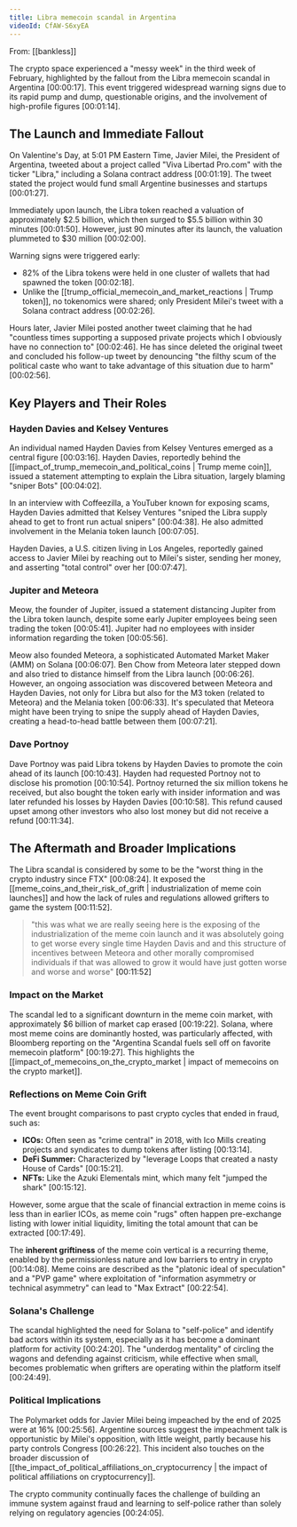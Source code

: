 ```yaml
---
title: Libra memecoin scandal in Argentina
videoId: CfAW-S6xyEA
---
```


From: [[bankless]] <br/> 

The crypto space experienced a "messy week" in the third week of February, highlighted by the fallout from the Libra memecoin scandal in Argentina <a class="yt-timestamp" data-t="00:00:17">[00:00:17]</a>. This event triggered widespread warning signs due to its rapid pump and dump, questionable origins, and the involvement of high-profile figures <a class="yt-timestamp" data-t="00:01:14">[00:01:14]</a>.

## The Launch and Immediate Fallout
On Valentine's Day, at 5:01 PM Eastern Time, Javier Milei, the President of Argentina, tweeted about a project called "Viva Libertad Pro.com" with the ticker "Libra," including a Solana contract address <a class="yt-timestamp" data-t="00:01:19">[00:01:19]</a>. The tweet stated the project would fund small Argentine businesses and startups <a class="yt-timestamp" data-t="00:01:27">[00:01:27]</a>.

Immediately upon launch, the Libra token reached a valuation of approximately $2.5 billion, which then surged to $5.5 billion within 30 minutes <a class="yt-timestamp" data-t="00:01:50">[00:01:50]</a>. However, just 90 minutes after its launch, the valuation plummeted to $30 million <a class="yt-timestamp" data-t="00:02:00">[00:02:00]</a>.

Warning signs were triggered early:
*   82% of the Libra tokens were held in one cluster of wallets that had spawned the token <a class="yt-timestamp" data-t="00:02:18">[00:02:18]</a>.
*   Unlike the [[trump_official_memecoin_and_market_reactions | Trump token]], no tokenomics were shared; only President Milei's tweet with a Solana contract address <a class="yt-timestamp" data-t="00:02:26">[00:02:26]</a>.

Hours later, Javier Milei posted another tweet claiming that he had "countless times supporting a supposed private projects which I obviously have no connection to" <a class="yt-timestamp" data-t="00:02:46">[00:02:46]</a>. He has since deleted the original tweet and concluded his follow-up tweet by denouncing "the filthy scum of the political caste who want to take advantage of this situation due to harm" <a class="yt-timestamp" data-t="00:02:56">[00:02:56]</a>.

## Key Players and Their Roles

### Hayden Davies and Kelsey Ventures
An individual named Hayden Davies from Kelsey Ventures emerged as a central figure <a class="yt-timestamp" data-t="00:03:16">[00:03:16]</a>. Hayden Davies, reportedly behind the [[impact_of_trump_memecoin_and_political_coins | Trump meme coin]], issued a statement attempting to explain the Libra situation, largely blaming "sniper Bots" <a class="yt-timestamp" data-t="00:04:02">[00:04:02]</a>.

In an interview with Coffeezilla, a YouTuber known for exposing scams, Hayden Davies admitted that Kelsey Ventures "sniped the Libra supply ahead to get to front run actual snipers" <a class="yt-timestamp" data-t="00:04:38">[00:04:38]</a>. He also admitted involvement in the Melania token launch <a class="yt-timestamp" data-t="00:07:05">[00:07:05]</a>.

Hayden Davies, a U.S. citizen living in Los Angeles, reportedly gained access to Javier Milei by reaching out to Milei's sister, sending her money, and asserting "total control" over her <a class="yt-timestamp" data-t="00:07:47">[00:07:47]</a>.

### Jupiter and Meteora
Meow, the founder of Jupiter, issued a statement distancing Jupiter from the Libra token launch, despite some early Jupiter employees being seen trading the token <a class="yt-timestamp" data-t="00:05:41">[00:05:41]</a>. Jupiter had no employees with insider information regarding the token <a class="yt-timestamp" data-t="00:05:56">[00:05:56]</a>.

Meow also founded Meteora, a sophisticated Automated Market Maker (AMM) on Solana <a class="yt-timestamp" data-t="00:06:07">[00:06:07]</a>. Ben Chow from Meteora later stepped down and also tried to distance himself from the Libra launch <a class="yt-timestamp" data-t="00:06:26">[00:06:26]</a>. However, an ongoing association was discovered between Meteora and Hayden Davies, not only for Libra but also for the M3 token (related to Meteora) and the Melania token <a class="yt-timestamp" data-t="00:06:33">[00:06:33]</a>. It's speculated that Meteora might have been trying to snipe the supply ahead of Hayden Davies, creating a head-to-head battle between them <a class="yt-timestamp" data-t="00:07:21">[00:07:21]</a>.

### Dave Portnoy
Dave Portnoy was paid Libra tokens by Hayden Davies to promote the coin ahead of its launch <a class="yt-timestamp" data-t="00:10:43">[00:10:43]</a>. Hayden had requested Portnoy not to disclose his promotion <a class="yt-timestamp" data-t="00:10:54">[00:10:54]</a>. Portnoy returned the six million tokens he received, but also bought the token early with insider information and was later refunded his losses by Hayden Davies <a class="yt-timestamp" data-t="00:10:58">[00:10:58]</a>. This refund caused upset among other investors who also lost money but did not receive a refund <a class="yt-timestamp" data-t="00:11:34">[00:11:34]</a>.

## The Aftermath and Broader Implications
The Libra scandal is considered by some to be the "worst thing in the crypto industry since FTX" <a class="yt-timestamp" data-t="00:08:24">[00:08:24]</a>. It exposed the [[meme_coins_and_their_risk_of_grift | industrialization of meme coin launches]] and how the lack of rules and regulations allowed grifters to game the system <a class="yt-timestamp" data-t="00:11:52">[00:11:52]</a>.

> "this was what we are really seeing here is the exposing of the industrialization of the meme coin launch and it was absolutely going to get worse every single time Hayden Davis and and this structure of incentives between Meteora and other morally compromised individuals if that was allowed to grow it would have just gotten worse and worse and worse" <a class="yt-timestamp" data-t="00:11:52">[00:11:52]</a>

### Impact on the Market
The scandal led to a significant downturn in the meme coin market, with approximately $6 billion of market cap erased <a class="yt-timestamp" data-t="00:19:22">[00:19:22]</a>. Solana, where most meme coins are dominantly hosted, was particularly affected, with Bloomberg reporting on the "Argentina Scandal fuels sell off on favorite memecoin platform" <a class="yt-timestamp" data-t="00:19:27">[00:19:27]</a>. This highlights the [[impact_of_memecoins_on_the_crypto_market | impact of memecoins on the crypto market]].

### Reflections on Meme Coin Grift
The event brought comparisons to past crypto cycles that ended in fraud, such as:
*   **ICOs:** Often seen as "crime central" in 2018, with Ico Mills creating projects and syndicates to dump tokens after listing <a class="yt-timestamp" data-t="00:13:14">[00:13:14]</a>.
*   **DeFi Summer:** Characterized by "leverage Loops that created a nasty House of Cards" <a class="yt-timestamp" data-t="00:15:21">[00:15:21]</a>.
*   **NFTs:** Like the Azuki Elementals mint, which many felt "jumped the shark" <a class="yt-timestamp" data-t="00:15:12">[00:15:12]</a>.

However, some argue that the scale of financial extraction in meme coins is less than in earlier ICOs, as meme coin "rugs" often happen pre-exchange listing with lower initial liquidity, limiting the total amount that can be extracted <a class="yt-timestamp" data-t="00:17:49">[00:17:49]</a>.

The **inherent griftiness** of the meme coin vertical is a recurring theme, enabled by the permissionless nature and low barriers to entry in crypto <a class="yt-timestamp" data-t="00:14:08">[00:14:08]</a>. Meme coins are described as the "platonic ideal of speculation" and a "PVP game" where exploitation of "information asymmetry or technical asymmetry" can lead to "Max Extract" <a class="yt-timestamp" data-t="00:22:54">[00:22:54]</a>.

### Solana's Challenge
The scandal highlighted the need for Solana to "self-police" and identify bad actors within its system, especially as it has become a dominant platform for activity <a class="yt-timestamp" data-t="00:24:20">[00:24:20]</a>. The "underdog mentality" of circling the wagons and defending against criticism, while effective when small, becomes problematic when grifters are operating within the platform itself <a class="yt-timestamp" data-t="00:24:49">[00:24:49]</a>.

### Political Implications
The Polymarket odds for Javier Milei being impeached by the end of 2025 were at 16% <a class="yt-timestamp" data-t="00:25:56">[00:25:56]</a>. Argentine sources suggest the impeachment talk is opportunistic by Milei's opposition, with little weight, partly because his party controls Congress <a class="yt-timestamp" data-t="00:26:22">[00:26:22]</a>. This incident also touches on the broader discussion of [[the_impact_of_political_affiliations_on_cryptocurrency | the impact of political affiliations on cryptocurrency]].

The crypto community continually faces the challenge of building an immune system against fraud and learning to self-police rather than solely relying on regulatory agencies <a class="yt-timestamp" data-t="00:24:05">[00:24:05]</a>.